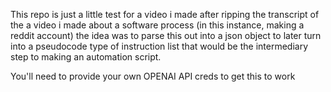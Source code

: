 This repo is just a little test for a video i made after ripping the transcript of the a video i made about a software process (in this instance, making a reddit account)
the idea was to parse this out into a json object to later turn into a pseudocode type of instruction list that would be the intermediary step to making an automation script.

You'll need to provide your own OPENAI API creds to get this to work
